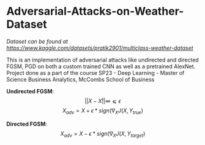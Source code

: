 # Adversarial-Attacks-on-Weather-Dataset

*Dataset can be found at https://www.kaggle.com/datasets/pratik2901/multiclass-weather-dataset*

This is an implementation of adversarial attacks like undirected and directed FGSM, PGD on both a custom trained CNN as well as a pretrained AlexNet. Project done as a part of the course SP23 - Deep Learning - Master of Science Business Analytics, McCombs School of Business

**Undirected FGSM**:
$$||X−X̂||∞⩽ϵ$$
$$X_{adv} = X + ϵ * sign(∇_{X}J(X,Y_{true})$$

**Directed FGSM**:
$$X_{adv}=X−ϵ*sign(∇_{X}J(X,Y_{target})$$
